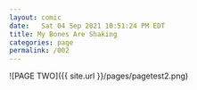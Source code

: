 ```yaml
---
layout: comic
date:   Sat 04 Sep 2021 10:51:24 PM EDT 
title: My Bones Are Shaking
categories: page
permalink: /002
---
```

![PAGE TWO]({{ site.url }}/pages/pagetest2.png)
